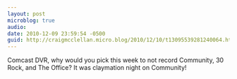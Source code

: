 ```yaml
---
layout: post
microblog: true
audio: 
date: 2010-12-09 23:59:54 -0500
guid: http://craigmcclellan.micro.blog/2010/12/10/t13095539281240064.html
---
```

Comcast DVR, why would you pick this week to not record Community, 30 Rock, and The Office?  It was claymation night on Community!
